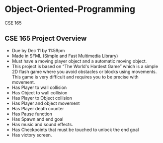 # Object-Oriented-Programming
CSE 165
 
## CSE 165 Project Overview
- Due by Dec 11 by 11:59pm
- Made in SFML (Simple and Fast Multimedia Library)
- Must have a moving player object and a automatic moving object.
- This project is based on “The World's Hardest Game” which is a simple 2D flash game where you avoid obstacles or blocks using movements. This game is very difficult and requires you to be precise with movement.
- Has Player to wall collision
- Has Object to wall collision
- Has Player to Object collision
- Has Player and object movement
- Has Player death counter 
- Has Pause function
- Has Spawn and end goal
- Has music and sound effects.
- Has Checkpoints that must be touched to unlock the end goal
- Has victory screen. 
